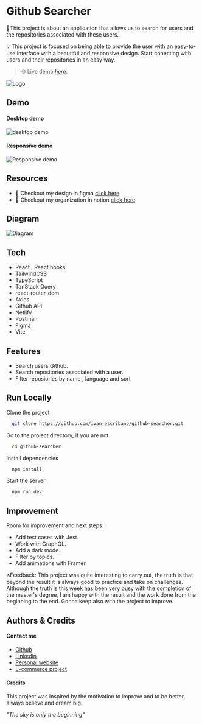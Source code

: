 
# Github Searcher

🔎This project is about an application that allows us to search for users and the repositories associated with these users.

💡 This project is focused on being able to provide the user with an easy-to-use interface with a beautiful and responsive design. Start conecting with  users and their repositories in an easy way.


> 🌐 Live demo [_here_](https://github-searcher-ivan-escribano.vercel.app).

![Logo](https://res.cloudinary.com/dlpvgtdlv/image/upload/v1668282611/github-searcher/github-logo_tiqikz.png)
## Demo

#### Desktop demo
![desktop demo](https://res.cloudinary.com/dlpvgtdlv/image/upload/v1668465911/github-searcher/desktop_y5kggs.gif)

#### Responsive demo
![Responsive demo](https://res.cloudinary.com/dlpvgtdlv/image/upload/v1668466318/github-searcher/mobile_ivujz9.gif)
## Resources

- 🎨 Checkout my design in figma [click here](https://www.figma.com/file/HzV5VO7H78ZtiOasOyokfK/GITHUB-SEARCHER?node-id=0%3A1&t=XnyUj3oRLPOjdz68-1)
- 📅 Checkout my organization in notion [click here](https://sour-linen-3ee.notion.site/MVST-TECNICHAL-6db9119312f34fd6b210d43d493b1bae)

## Diagram
![Diagram](https://res.cloudinary.com/dlpvgtdlv/image/upload/v1668469409/github-searcher/Sin_t%C3%ADtulo-2022-10-20-1602_hbm46e.png)

## Tech

- React , React hooks
- TailwindCSS
- TypeScript
- TanStack Query
- react-router-dom
- Axios
- Github API
- Netlify
- Postman
- Figma
- Vite 





## Features

- Search users Github.
- Search repositories associated with a user.
- Filter reposiories by name , language and sort





## Run Locally

Clone the project

```bash
  git clone https://github.com/ivan-escribano/github-searcher.git
```

Go to the project directory, if you are not

```bash
  cd github-searcher
```

Install dependencies

```bash
  npm install
```

Start the server

```bash
  npm run dev
```


## Improvement

Room for improvement and next steps:
- Add test cases with Jest.
- Work with GraphQL.
- Add a dark mode.
- Filter by topics.
- Add animations with Framer.

🔝Feedback: 
This project was quite interesting to carry out, the truth is that beyond the result it is always good to practice and take on challenges. Although the truth is this week has been very busy with the completion of the master's degree, I am happy with the result and the work done from the beginning to the end. Gonna keep also with the project to improve.
## Authors & Credits

#### Contact me
- [Github](https://github.com/ivan-escribano)
- [Linkedin](https://github.com/ivan-escribano)
- [Personal website](https://personal-website-ivan-escribano.vercel.app)
- [E-commerce project](https://react-ecommerce-mobile-ivan.vercel.app/)


#### Credits
This project was inspired by the motivation to improve and to be better, always believe and dream big.

*"The sky is only the beginning"*


